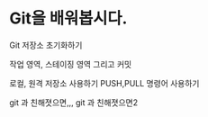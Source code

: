 # Git을 배워봅시다.

Git 저장소 초기화하기

작업 영역, 스테이징 영역 그리고 커밋

로컬, 원격 저장소 사용하기
PUSH,PULL 명령어 사용하기

git 과 친해졋으면,,,
git 과 친해졋으면2
